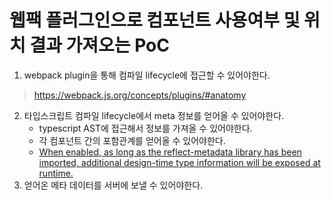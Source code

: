 # 웹팩 플러그인으로 컴포넌트 사용여부 및 위치 결과 가져오는 PoC

1. webpack plugin을 통해 컴파일 lifecycle에 접근할 수 있어야한다.

> https://webpack.js.org/concepts/plugins/#anatomy

2. 타입스크립트 컴파일 lifecycle에서 meta 정보를 얻어올 수 있어야한다.
   - typescript AST에 접근해서 정보를 가져올 수 있어야한다.
   - 각 컴포넌트 간의 포함관계를 얻어올 수 있어야한다.
   - [When enabled, as long as the reflect-metadata library has been imported, additional design-time type information will be exposed at runtime.](https://www.typescriptlang.org/docs/handbook/decorators.html#metadata)
3. 얻어온 메타 데이터를 서버에 보낼 수 있어야한다.
